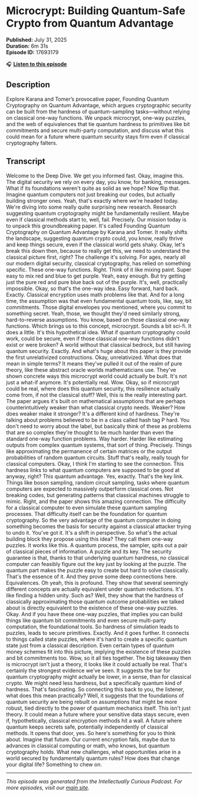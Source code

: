 # Microcrypt: Building Quantum-Safe Crypto from Quantum Advantage

**Published:** July 31, 2025  
**Duration:** 6m 31s  
**Episode ID:** 17693179

🎧 **[Listen to this episode](https://intellectuallycurious.buzzsprout.com/2529712/episodes/17693179-microcrypt-building-quantum-safe-crypto-from-quantum-advantage)**

## Description

Explore Karana and Tomer’s provocative paper, Founding Quantum Cryptography on Quantum Advantage, which argues cryptographic security can be built from the hardness of quantum-sampling tasks—without relying on classical one-way functions. We unpack microcrypt, one-way puzzles, and the web of equivalences that tie quantum hardness to primitives like bit commitments and secure multi-party computation, and discuss what this could mean for a future where quantum security stays firm even if classical cryptography falters.

## Transcript

Welcome to the Deep Dive. We get you informed fast. Okay, imagine this. The digital security we rely on every day, you know, for banking, messages. What if its foundations weren't quite as solid as we hope? Now flip that. Imagine quantum computers not just breaking our codes, but actually building stronger ones. Yeah, that's exactly where we're headed today. We're diving into some really quite surprising new research. Research suggesting quantum cryptography might be fundamentally resilient. Maybe even if classical methods start to, well, fail. Precisely. Our mission today is to unpack this groundbreaking paper. It's called Founding Quantum Cryptography on Quantum Advantage by Karana and Tomer. It really shifts the landscape, suggesting quantum crypto could, you know, really thrive and keep things secure, even if the classical world gets shaky. Okay, let's break this down then, because to really get this, we need to understand the classical picture first, right? The challenge it's solving. For ages, nearly all our modern digital security, classical cryptography, has relied on something specific. These one-way functions. Right. Think of it like mixing paint. Super easy to mix red and blue to get purple. Yeah, easy enough. But try getting just the pure red and pure blue back out of the purple. It's, well, practically impossible. Okay, so that's the one-way idea. Easy forward, hard back. Exactly. Classical encryption uses math problems like that. And for a long time, the assumption was that even fundamental quantum tools, like, say, bit commitments. Those digital envelopes you mentioned, where you commit to something secret. Yeah, those, we thought they'd need similarly strong, hard-to-reverse assumptions. You know, based on those classical one-way functions. Which brings us to this concept, microcrypt. Sounds a bit sci-fi. It does a little. It's this hypothetical idea. What if quantum cryptography could work, could be secure, even if those classical one-way functions didn't exist or were broken? A world without that classical bedrock, but still having quantum security. Exactly. And what's huge about this paper is they provide the first unrelativized constructions. Okay, unrelativized. What does that mean in simple terms? It means they've pulled it out of the realm of pure theory, like these abstract oracle worlds mathematicians use. They've shown concrete ways this microcrypt world could actually be built. It's not just a what-if anymore. It's potentially real. Wow. Okay, so if microcrypt could be real, where does this quantum security, this resilience actually come from, if not the classical stuff? Well, this is the really interesting part. The paper argues it's built on mathematical assumptions that are perhaps counterintuitively weaker than what classical crypto needs. Weaker? How does weaker make it stronger? It's a different kind of hardness. They're talking about problems believed to be in a class called hash tag P hard. You don't need to worry about the label, but basically think of these as problems that are so complex they're thought to be much harder than even the standard one-way function problems. Way harder. Harder like estimating outputs from complex quantum systems, that sort of thing. Precisely. Things like approximating the permanence of certain matrices or the output probabilities of random quantum circuits. Stuff that's really, really tough for classical computers. Okay, I think I'm starting to see the connection. This hardness links to what quantum computers are supposed to be good at anyway, right? This quantum advantage. Yes, exactly. That's the key link. Things like boson sampling, random circuit sampling, tasks where quantum computers are expected to massively outperform classical ones. Not breaking codes, but generating patterns that classical machines struggle to mimic. Right, and the paper shows this amazing connection. The difficulty for a classical computer to even simulate these quantum sampling processes. That difficulty itself can be the foundation for quantum cryptography. So the very advantage of the quantum computer in doing something becomes the basis for security against a classical attacker trying to undo it. You've got it. It's a shift in perspective. So what's the actual building block they propose using this idea? They call them one-way puzzles. It works like this. A quantum process, the sampler, spits out a pair of classical pieces of information. A puzzle and its key. The security guarantee is that, thanks to that underlying quantum hardness, no classical computer can feasibly figure out the key just by looking at the puzzle. The quantum part makes the puzzle easy to create but hard to solve classically. That's the essence of it. And they prove some deep connections here. Equivalences. Oh yeah, this is profound. They show that several seemingly different concepts are actually equivalent under quantum reductions. It's like finding a hidden unity. Such as? Well, they show that the hardness of classically approximating those quantum outcome probabilities we talked about is directly equivalent to the existence of these one-way puzzles. Okay. And if you have these one-way puzzles, that implies you can build things like quantum bit commitments and even secure multi-party computation, the foundational tools. So hardness of simulation leads to puzzles, leads to secure primitives. Exactly. And it goes further. It connects to things called state puzzles, where it's hard to create a specific quantum state just from a classical description. Even certain types of quantum money schemes fit into this picture, implying the existence of these puzzles and bit commitments too. Wow, so it all ties together. The big takeaway then is microcrypt isn't just a theory, it looks like it could actually be real. That's certainly the strongest evidence we've seen. It suggests the bar for quantum cryptography might actually be lower, in a sense, than for classical crypto. We might need less hardness, but a specifically quantum kind of hardness. That's fascinating. So connecting this back to you, the listener, what does this mean practically? Well, it suggests that the foundations of quantum security are being rebuilt on assumptions that might be more robust, tied directly to the power of quantum mechanics itself. This isn't just theory. It could mean a future where your sensitive data stays secure, even if, hypothetically, classical encryption methods hit a wall. A future where quantum keeps secrets safe, potentially independently of classical methods. It opens that door, yes. So here's something for you to think about. Imagine that future. Our current encryption fails, maybe due to advances in classical computing or math, who knows, but quantum cryptography holds. What new challenges, what opportunities arise in a world secured by fundamentally quantum rules? How does that change your digital life? Something to chew on.

---
*This episode was generated from the Intellectually Curious Podcast. For more episodes, visit our [main site](https://intellectuallycurious.buzzsprout.com).*

